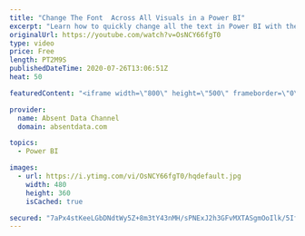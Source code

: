 ```yaml
---
title: "Change The Font  Across All Visuals in a Power BI"
excerpt: "Learn how to quickly change all the text in Power BI with the theme options in Power BI"
originalUrl: https://youtube.com/watch?v=OsNCY66fgT0
type: video
price: Free
length: PT2M9S
publishedDateTime: 2020-07-26T13:06:51Z
heat: 50

featuredContent: "<iframe width=\"800\" height=\"500\" frameborder=\"0\" src=\"https://www.youtube.com/embed/OsNCY66fgT0\" allow=\"accelerometer; autoplay; encrypted-media; gyroscope; picture-in-picture\" allowfullscreen></iframe>"

provider:
  name: Absent Data Channel
  domain: absentdata.com

topics:
  - Power BI

images:
  - url: https://i.ytimg.com/vi/OsNCY66fgT0/hqdefault.jpg
    width: 480
    height: 360
    isCached: true

secured: "7aPx4stKeeLGbDNdtWy5Z+8m3tY43nMH/sPNExJ2h3GFvMXTASgmOoIlk/5If8B/0MOSn8keeA75WjQMmUmJQgWOOWbpA8i0OmDnQWHuXo7Dc+kr6ZKN3S5pZF6DjYMDn/d8XBftIZEm1P37XhbYeiWdhH63iPPw3JUP28tbk7S9ITN6AJyKsB7Xb7hPaFahU3xvPZnskOA5MA3n0pMGEvs1JGk3Ha8RpigK7DrW7nskDl08pBYj5LeSFXh26i1oAQGrbrELCpS8lPMY1I7GfoqJAvYDK5Fr3CcqwlqCUfHyEw0AysxDEy+2sIpFWm+0dCt53LXPX5ytrANK9c8riSjr1Liphh9nXC1C7b8moPA9aIr5ZHwLc8OCK/4BxOhv38OEYmufDLqNZNjjmtCmpsh2VjgZ3McQl8EJPMK7CIA=;sD6lUQVZriZYW7cn0cRonw=="
---
```



